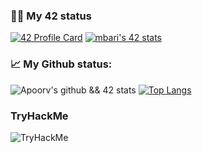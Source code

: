### 👨‍💻 My 42 status
[![42 Profile Card](https://1337-readme.vercel.app/api/profile?dark=true&login=ael-khni)](https://github.com/achrafelkhnissi)
[![mbari's 42 stats](https://badge42.herokuapp.com/api/stats/ael-khni?cursus=C%20reloaded)](https://github.com/achrafelkhnissi)

### 📈 My Github status:
![Apoorv's github && 42 stats](https://github-readme-stats.vercel.app/api?username=achrafelkhnissi&show_icons=true&theme=radical)
[![Top Langs](https://github-readme-stats.vercel.app/api/top-langs/?username=achrafelkhnissi&layout=compact&theme=radical)](https://github.com/anuraghazra/github-readme-stats)

### TryHackMe

<img src="https://tryhackme-badges.s3.amazonaws.com/suprivada.png" alt="TryHackMe">

<!---
achrafelkhnissi/achrafelkhnissi is a ✨ special ✨ repository because its `README.md` (this file) appears on your GitHub profile.
You can click the Preview link to take a look at your changes.
--->
